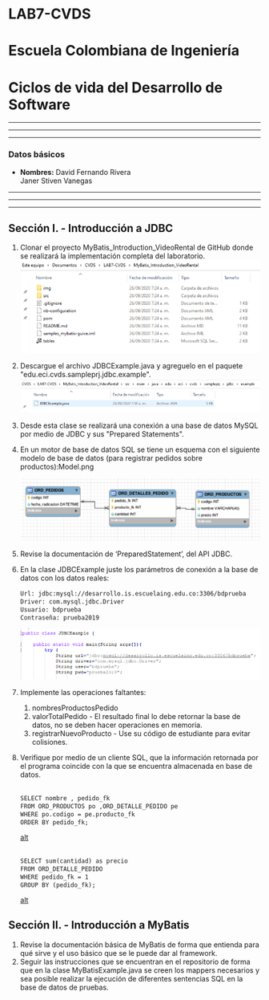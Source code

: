 # LAB7-CVDS
# Escuela Colombiana de Ingeniería
# Ciclos de vida del Desarrollo de Software

**********************************************************
----------------------------------------------------------
**********************************************************
### Datos básicos
 * **Nombres:** David Fernando Rivera\
				Janer Stiven Vanegas
				
				
**********************************************************
----------------------------------------------------------
**********************************************************

## Sección I. - Introducción a JDBC
1. Clonar el proyecto MyBatis_Introduction_VideoRental de GitHub donde se realizará la implementación completa del laboratorio.
	![alt](resources/Clonado.PNG)
2. Descargue el archivo JDBCExample.java y agreguelo en el paquete "edu.eci.cvds.sampleprj.jdbc.example".
	![alt](resources/JDBCE.PNG)
3. Desde esta clase se realizará una conexión a una base de datos MySQL por medio de JDBC y sus "Prepared Statements".

4. En un motor de base de datos SQL se tiene un esquema con el siguiente modelo de base de datos (para registrar pedidos sobre productos):Model.png
	
	![alt](resources/RMODEL.png)



5. Revise la documentación de ‘PreparedStatement’, del API JDBC.

6. En la clase JDBCExample juste los parámetros de conexión a la base de datos con los datos reales:
	```
	Url: jdbc:mysql://desarrollo.is.escuelaing.edu.co:3306/bdprueba
	Driver: com.mysql.jdbc.Driver
	Usuario: bdprueba
	Contraseña: prueba2019
	```
	![alt](resources/Punto6.PNG)
	
7. Implemente las operaciones faltantes:
	1. nombresProductosPedido
	2. valorTotalPedido - El resultado final lo debe retornar la base de datos, no se deben hacer operaciones en memoria.
	3. registrarNuevoProducto - Use su código de estudiante para evitar colisiones.

8. Verifique por medio de un cliente SQL, que la información retornada por el programa coincide con la que se encuentra almacenada en base de datos.
	```
	
	SELECT nombre , pedido_fk 
	FROM ORD_PRODUCTOS po ,ORD_DETALLE_PEDIDO pe 
	WHERE po.codigo = pe.producto_fk 
	ORDER BY pedido_fk;
	
	```
	[alt](resources/DBeaver0.PNG)
	
	```
	
	SELECT sum(cantidad) as precio
    FROM ORD_DETALLE_PEDIDO 
    WHERE pedido_fk = 1
    GROUP BY (pedido_fk);
	
	```
	[alt](resources/DBeaver1.PNG)
	
	

## Sección II. - Introducción a MyBatis
1. Revise la documentación básica de MyBatis de forma que entienda para qué sirve y el uso básico que se le puede dar al framework.
2. Seguir las instrucciones que se encuentran en el repositorio de forma que en la clase MyBatisExample.java se creen los mappers necesarios y sea posible realizar la ejecución de diferentes sentencias SQL en la base de datos de pruebas.